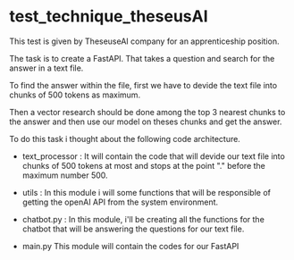 # test_technique_theseusAI


This test is given by TheseuseAI company for an apprenticeship position.

The task is to create a FastAPI. That takes a question and search for the answer in a text file.

To find the answer within the file, first we have to devide the text file into chunks of 500 tokens as maximum. 

Then a vector research should be done among the top 3 nearest chunks to the answer and then use our model on theses chunks and get the answer. 


To do this task i thought about the following code architecture.
- text_processor :
It will contain the code that will devide our text file into chunks of 500 tokens at most and stops at the point "." before the maximum number 500.

- utils :
In this module i will some functions that will be responsible of  getting the openAI API from the system environment.

- chatbot.py :
In this module, i'll be creating all the functions for the chatbot that will be answering the questions for our text file. 

- main.py
This module will contain the codes for our FastAPI
